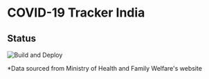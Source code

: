# COVID-19 Tracker India 
## Status

![Build and Deploy](https://github.com/pramanikriju/covid-19-tracker-india/workflows/Build%20and%20Deploy/badge.svg?branch=master)

*Data sourced from Ministry of Health and Family Welfare's website
